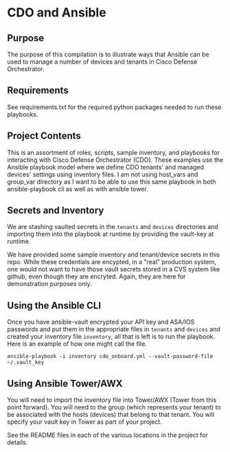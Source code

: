 # CDO and Ansible

## Purpose
The purpose of this compilation is to  illustrate ways that Ansible can be used to manage a number of devices and tenants in Cisco Defense Orchestrator.

## Requirements
See requirements.txt for the required python packages needed to run these playbooks.
 
## Project Contents
This is an assortment of roles, scripts, sample inventory, and playbooks for interacting with Cisco Defense Orchestrator (CDO). These examples use the Ansible playbook model where we define CDO tenants' and managed devices' settings using inventory files. I am not using host_vars and group_var directory as I want to be able to use this same playbook in both ansible-playbook cli as well as with ansible tower. 

## Secrets and Inventory
We are stashing vaulted secrets in the `tenants` and `devices` directories and importing them into the playbook at runtime by providing the vault-key at runtime. 

We have provided some sample inventory and tenant/device secrets in this repo. While these credentials are encypted, in a "real" production system, one would not want to have those vault secrets stored in a CVS system like github, even though they are encryted. Again, they are here for demonstration purposes only.

## Using the Ansible CLI
Once you have ansible-vault encrypted your API key and ASA/IOS passwords and put them in the appropriate files in `tenants` and `devices` and created your inventory file `inventory`, all that is left is to run the playbook. Here is an example of how one might call the file.
```
ansible-playbook -i inventory cdo_onboard.yml --vault-password-file ~/.vault_key
```

## Using Ansible Tower/AWX
You will need to import the inventory file into Tower/AWX (Tower from this point forward). You will need to the group (which represents your tenant) to be associated with the hosts (devices) that belong to that tenant. You will specify your vault key in Tower as part of your project.

See the README files in each of the various locations in the project for details.
